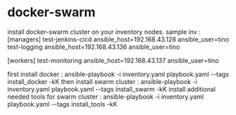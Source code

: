 # docker-swarm
install docker-swarm cluster on your inventory nodes.
sample inv : 
[managers]
test-jenkins-cicd ansible_host=192.168.43.128 ansible_user=tino
test-logging ansible_host=192.168.43.136 ansible_user=tino

[workers]
test-monitoring ansible_host=192.168.43.137 ansible_user=tino

first install docker : ansible-playbook -i inventory.yaml playbook.yaml --tags install_docker -kK
then install swarm cluster : ansible-playbook -i inventory.yaml playbook.yaml --tags install_swarm -kK
install additional needed tools for swarm cluster : ansible-playbook -i inventory.yaml playbook.yaml --tags install_tools -kK
